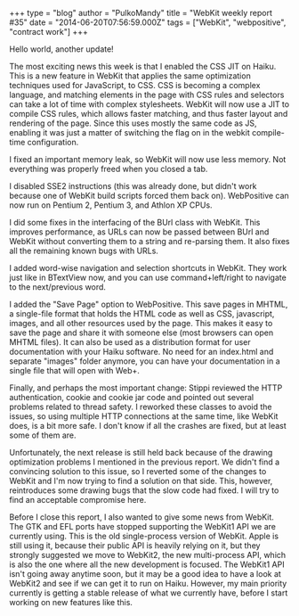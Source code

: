 +++
type = "blog"
author = "PulkoMandy"
title = "WebKit weekly report #35"
date = "2014-06-20T07:56:59.000Z"
tags = ["WebKit", "webpositive", "contract work"]
+++

Hello world, another update!

The most exciting news this week is that I enabled the CSS JIT on Haiku. This is a new feature in WebKit that applies the same optimization techniques used for JavaScript, to CSS. CSS is becoming a complex language, and matching elements in the page with CSS rules and selectors can take a lot of time with complex stylesheets. WebKit will now use a JIT to compile CSS rules, which allows faster matching, and thus faster layout and rendering of the page. Since this uses mostly the same code as JS, enabling it was just a matter of switching the flag on in the webkit compile-time configuration.

<!--more-->

I fixed an important memory leak, so WebKit will now use less memory. Not everything was properly freed when you closed a tab.

I disabled SSE2 instructions (this was already done, but didn't work because one of WebKit build scripts forced them back on). WebPositive can now run on Pentium 2, Pentium 3, and Athlon XP CPUs.

I did some fixes in the interfacing of the BUrl class with WebKit. This improves performance, as URLs can now be passed between BUrl and WebKit without converting them to a string and re-parsing them. It also fixes all the remaining known bugs with URLs.

I added word-wise navigation and selection shortcuts in WebKit. They work just like in BTextView now, and you can use command+left/right to navigate to the next/previous word.

I added the "Save Page" option to WebPositive. This save pages in MHTML, a single-file format that holds the HTML code as well as CSS, javascript, images, and all other resources used by the page. This makes it easy to save the page and share it with someone else (most browsers can open MHTML files). It can also be used as a distribution format for user documentation with your Haiku software. No need for an index.html and separate "images" folder anymore, you can have your documentation in a single file that will open with Web+.

Finally, and perhaps the most important change: Stippi reviewed the HTTP authentication, cookie and cookie jar code and pointed out several problems related to thread safety. I reworked these classes to avoid the issues, so using multiple HTTP connections at the same time, like WebKit does, is a bit more safe. I don't know if all the crashes are fixed, but at least some of them are.

Unfortunately, the next release is still held back because of the drawing optimization problems I mentioned in the previous report. We didn't find a convincing solution to this issue, so I reverted some of the changes to WebKit and I'm now trying to find a solution on that side. This, however, reintroduces some drawing bugs that the slow code had fixed. I will try to find an acceptable compromise here.

Before I close this report, I also wanted to give some news from WebKit. The GTK and EFL ports have stopped supporting the WebKit1 API we are currently using. This is the old single-process version of WebKit. Apple is still using it, because their public API is heavily relying on it, but they strongly suggested we move to WebKit2, the new multi-process API, which is also the one where all the new development is focused. The WebKit1 API isn't going away anytime soon, but it may be a good idea to have a look at WebKit2 and see if we can get it to run on Haiku. However, my main priority currently is getting a stable release of what we currently have, before I start working on new features like this.